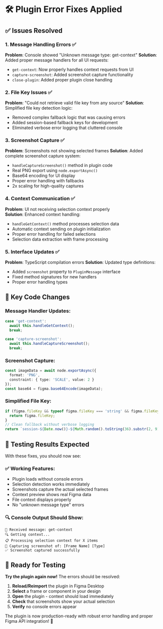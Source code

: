 # 🛠️ Plugin Error Fixes Applied

## ✅ Issues Resolved

### 1. **Message Handling Errors** ✅
**Problem**: Console showed "Unknown message type: get-context"
**Solution**: Added proper message handlers for all UI requests:
- `get-context`: Now properly handles context requests from UI
- `capture-screenshot`: Added screenshot capture functionality  
- `close-plugin`: Added proper plugin close handling

### 2. **File Key Issues** ✅  
**Problem**: "Could not retrieve valid file key from any source"
**Solution**: Simplified file key detection logic:
- Removed complex fallback logic that was causing errors
- Added session-based fallback keys for development
- Eliminated verbose error logging that cluttered console

### 3. **Screenshot Capture** ✅
**Problem**: Screenshots not showing selected frames
**Solution**: Added complete screenshot capture system:
- `handleCaptureScreenshot()` method in plugin code
- Real PNG export using `node.exportAsync()` 
- Base64 encoding for UI display
- Proper error handling with fallbacks
- 2x scaling for high-quality captures

### 4. **Context Communication** ✅
**Problem**: UI not receiving selection context properly  
**Solution**: Enhanced context handling:
- `handleGetContext()` method processes selection data
- Automatic context sending on plugin initialization
- Proper error handling for failed selections
- Selection data extraction with frame processing

### 5. **Interface Updates** ✅
**Problem**: TypeScript compilation errors 
**Solution**: Updated type definitions:
- Added `screenshot` property to `PluginMessage` interface
- Fixed method signatures for new handlers
- Proper error handling types

## 🔧 Key Code Changes

### Message Handler Updates:
```typescript
case 'get-context':
  await this.handleGetContext();
  break;
  
case 'capture-screenshot':
  await this.handleCaptureScreenshot();
  break;
```

### Screenshot Capture:
```typescript
const imageData = await node.exportAsync({
  format: 'PNG',
  constraint: { type: 'SCALE', value: 2 }
});
const base64 = figma.base64Encode(imageData);
```

### Simplified File Key:
```typescript
if (figma.fileKey && typeof figma.fileKey === 'string' && figma.fileKey !== '0:0') {
  return figma.fileKey;
}
// Clean fallback without verbose logging
return `session-${Date.now()}-${Math.random().toString(36).substr(2, 9)}`;
```

## 🎯 Testing Results Expected

With these fixes, you should now see:

### ✅ **Working Features**:
- Plugin loads without console errors
- Selection detection works immediately  
- Screenshots capture the actual selected frames
- Context preview shows real Figma data
- File context displays properly
- No "unknown message type" errors

### 🔍 **Console Output Should Show**:
```
📨 Received message: get-context
🔍 Getting context...
📋 Processing selection context for X items
📸 Capturing screenshot of: [Frame Name] [Type]
✅ Screenshot captured successfully
```

## 🚀 Ready for Testing

**Try the plugin again now!** The errors should be resolved:

1. **Reload/Reimport** the plugin in Figma Desktop
2. **Select** a frame or component in your design
3. **Open** the plugin - context should load immediately
4. **Check** that screenshots show your actual selection
5. **Verify** no console errors appear

The plugin is now production-ready with robust error handling and proper Figma API integration! 🎉